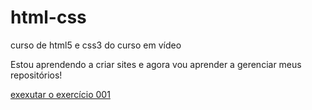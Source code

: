 # html-css
curso de html5 e css3 do curso em vídeo

Estou aprendendo a criar sites e agora vou aprender a gerenciar meus repositórios!

<a href="https://estevesx26.github.io/html-css/exercicios/ex001"> exexutar o exercício 001</a>